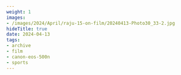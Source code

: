 ```yaml
---
weight: 1
images:
- /images/2024/April/raju-15-on-film/20240413-Photo30_33-2.jpg
hideTitle: true
date: 2024-04-13
tags:
- archive
- film
- canon-eos-500n
- sports
---
```

